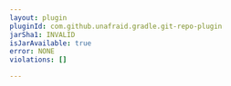 ```yaml
---
layout: plugin
pluginId: com.github.unafraid.gradle.git-repo-plugin
jarSha1: INVALID
isJarAvailable: true
error: NONE
violations: []

---
```

